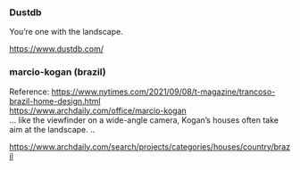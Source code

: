 
### Dustdb
You’re one with the landscape.

https://www.dustdb.com/  


### marcio-kogan (brazil)  
Reference: https://www.nytimes.com/2021/09/08/t-magazine/trancoso-brazil-home-design.html  
https://www.archdaily.com/office/marcio-kogan    
... like the viewfinder on a wide-angle camera, Kogan’s houses often take aim at the landscape. ..


https://www.archdaily.com/search/projects/categories/houses/country/brazil
  

